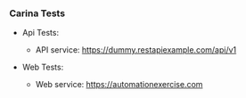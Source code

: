 ### Carina Tests
- Api Tests:
    - API service: https://dummy.restapiexample.com/api/v1

- Web Tests:
    - Web service: https://automationexercise.com
